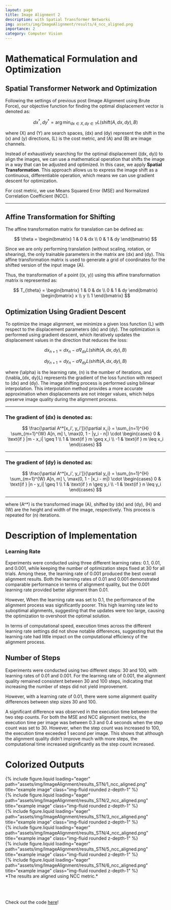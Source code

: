 ```yaml
---
layout: page
title: Image Alignment 2
description: with Spatial Transformer Networks
img: assets/img/ImageAlignment/results/4_ncc_aligned.png
importance: 2
category: Computer Vision
---
```


# Mathematical Formulation and Optimization

## Spatial Transformer Network and Optimization
Following the settings of previous post (Image Alignment using Brute Force), our objective function for finding the optimal displacement vector is denoted as:

$$
dx^*, dy^* = \arg \min_{dx \in X, dy \in Y} L(\text{shift}(A, dx, dy), B)
$$

where \(X\) and \(Y\) are search spaces, \(dx\) and \(dy\) represent the shift in the \(x\) and \(y\) directions, \(L\) is the cost metric, and \(A\) and \(B\) are image channels.

Instead of exhaustively searching for the optimal displacement \((dx, dy)\) to align the images, we can use a mathematical operation that shifts the image in a way that can be adjusted and optimized. In this case, we apply **Spatial Transformation**. This approach allows us to express the image shift as a continuous, differentiable operation, which means we can use gradient descent for optimization.

For cost metric, we use Means Squared Error (MSE) and Normalized Correlation Coefficient (NCC).

---

## Affine Transformation for Shifting

The affine transformation matrix for translation can be defined as:

$$
\theta = 
\begin{bmatrix}
1 & 0 & dx \\
0 & 1 & dy
\end{bmatrix}
$$

Since we are only performing translation (without scaling, rotation, or shearing), the only trainable parameters in the matrix are \(dx\) and \(dy\). This affine transformation matrix is used to generate a grid of coordinates for the shifted version of the input image \(A\).

Thus, the transformation of a point \((x, y)\) using this affine transformation matrix is represented as:

$$
T_{\theta} =
\begin{bmatrix}
1 & 0 & dx \\
0 & 1 & dy
\end{bmatrix}
\begin{bmatrix}
x \\
y \\
1
\end{bmatrix}
$$

## Optimization Using Gradient Descent

To optimize the image alignment, we minimize a given loss function \(L\) with respect to the displacement parameters \(dx\) and \(dy\). The optimization is performed using gradient descent, which iteratively updates the displacement values in the direction that reduces the loss:

$$
dx_{n+1} = dx_n - \alpha \nabla_{dx}L(\text{shift}(A, dx, dy), B)
$$

$$
dy_{n+1} = dy_n - \alpha \nabla_{dy}L(\text{shift}(A, dx, dy), B)
$$

where \(\alpha\) is the learning rate, \(n\) is the number of iterations, and \(\nabla_{dx, dy}L\) represents the gradient of the loss function with respect to \(dx\) and \(dy\). The image shifting process is performed using bilinear interpolation. This interpolation method provides a more accurate approximation when displacements are not integer values, which helps preserve image quality during the alignment process.

---

### The gradient of \(dx\) is denoted as:

$$
\frac{\partial A^*[x_i', y_i']}{\partial x_i} = \sum_{n=1}^{H} \sum_{m=1}^{W} A[n, m] \, \max(0, 1 - |y_i - n|) \cdot 
\begin{cases} 
0 & \text{if } |m - x_i| \geq 1 \\
1 & \text{if } m \geq x_i \\
-1 & \text{if } m \leq x_i 
\end{cases}
$$

---

### The gradient of \(dy\) is denoted as:

$$
\frac{\partial A^*[x_i', y_i']}{\partial y_i} = \sum_{n=1}^{H} \sum_{m=1}^{W} A[n, m] \, \max(0, 1 - |x_i - m|) \cdot 
\begin{cases} 
0 & \text{if } |n - y_i| \geq 1 \\
1 & \text{if } n \geq y_i \\
-1 & \text{if } n \leq y_i 
\end{cases}
$$

---

where \(A^*\) is the transformed image \(A\), shifted by \(dx\) and \(dy\), \(H\) and \(W\) are the height and width of the image, respectively. This process is repeated for \(n\) iterations.


# Description of Implementation

### Learning Rate

Experiments were conducted using three different learning rates: 0.1, 0.01, and 0.001, while keeping the number of optimization steps fixed at 30 for all trials. Among these, the learning rate of 0.001 produced the best overall alignment results. Both the learning rates of 0.01 and 0.001 demonstrated comparable performance in terms of alignment quality, but the 0.001 learning rate provided better alignment than 0.01.

However, When the learning rate was set to 0.1, the performance of the alignment process was significantly poorer. This high learning rate led to suboptimal alignments, suggesting that the updates were too large, causing the optimization to overshoot the optimal solution.

In terms of computational speed, execution times across the different learning rate settings did not show notable
differences, suggesting that the learning rate had little impact on the computational efficiency of
the alignment process.

## Number of Steps

Experiments were conducted using two different steps: 30 and 100, with learning rates of 0.01 and 0.001. For the learning rate of 0.001, the alignment quality remained consistent between 30 and 100 steps, indicating that increasing the number of steps did not yield improvement.

However, with a learning rate of 0.01, there were some alignment quality differences between step sizes 30 and 100.

A significant difference was observed in the execution time between the two step counts. For both the MSE and NCC alignment metrics, the execution time per image was between 0.3 and 0.4 seconds when the step count was set to 30. However, when the step count was increased to 100, the execution time exceeded 1 second per image. This shows that although the alignment quality didn’t improve much with more steps, the computational time increased significantly as the step count increased.

# Colorized Outputs

<div class="row">
    <div class="col-sm mt-3 mt-md-0">
        {% include figure.liquid loading="eager" path="assets/img/ImageAlignment/results_STN/1_ncc_aligned.png" title="example image" class="img-fluid rounded z-depth-1" %}
    </div>
    <div class="col-sm mt-3 mt-md-0">
        {% include figure.liquid loading="eager" path="assets/img/ImageAlignment/results_STN/2_ncc_aligned.png" title="example image" class="img-fluid rounded z-depth-1" %}
    </div>
    <div class="col-sm mt-3 mt-md-0">
        {% include figure.liquid loading="eager" path="assets/img/ImageAlignment/results_STN/3_ncc_aligned.png"  title="example image" class="img-fluid rounded z-depth-1" %}
    </div>
</div>

<div class="row">
    <div class="col-sm mt-3 mt-md-0">
        {% include figure.liquid loading="eager" path="assets/img/ImageAlignment/results_STN/4_ncc_aligned.png" title="example image" class="img-fluid rounded z-depth-1" %}
    </div>
    <div class="col-sm mt-3 mt-md-0">
        {% include figure.liquid loading="eager" path="assets/img/ImageAlignment/results_STN/5_ncc_aligned.png"  title="example image" class="img-fluid rounded z-depth-1" %}
    </div>
    <div class="col-sm mt-3 mt-md-0">
        {% include figure.liquid loading="eager" path="assets/img/ImageAlignment/results_STN/6_ncc_aligned.png"  title="example image" class="img-fluid rounded z-depth-1" %}
    </div>
</div>
*The results are aligned using NCC metric.*

<br><br><br>
Check out the code <a href="https://github.com/dayoonsuh/Image-Alignment">here</a>!